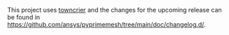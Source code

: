 This project uses [towncrier](https://towncrier.readthedocs.io/) and the changes for the upcoming release can be found in <https://github.com/ansys/pyprimemesh/tree/main/doc/changelog.d/>.

<!-- towncrier release notes start -->
